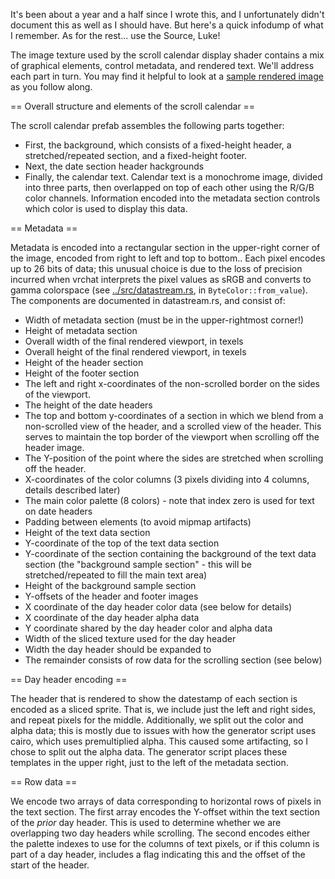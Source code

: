 It's been about a year and a half since I wrote this, and I unfortunately didn't document this as well as I should have. But here's a quick infodump of what I remember. As for the rest... use the Source, Luke!

The image texture used by the scroll calendar display shader contains a mix of graphical elements, control metadata, and rendered text. We'll address each part in turn. You may find it helpful to look at a [sample rendered image](sample_rendered.png) as you follow along.

== Overall structure and elements of the scroll calendar ==

The scroll calendar prefab assembles the following parts together: 

* First, the background, which consists of a fixed-height header, a stretched/repeated section, and a fixed-height footer.
* Next, the date section header hackgrounds
* Finally, the calendar text. Calendar text is a monochrome image, divided into three parts, then overlapped on top of each other using the R/G/B color channels. Information encoded into the metadata section controls which color is used to display this data.

== Metadata ==

Metadata is encoded into a rectangular section in the upper-right corner of the image, encoded from right to left and top to bottom.. Each pixel encodes up to 26 bits of data; this unusual choice is due to the loss of precision incurred when vrchat interprets the pixel values as sRGB and converts to gamma colorspace (see [../src/datastream.rs](datastream.rs), in `ByteColor::from_value`). The components are documented in datastream.rs, and consist of:

* Width of metadata section (must be in the upper-rightmost corner!)
* Height of metadata section
* Overall width of the final rendered viewport, in texels
* Overall height of the final rendered viewport, in texels
* Height of the header section
* Height of the footer section
* The left and right x-coordinates of the non-scrolled border on the sides of the viewport.
* The height of the date headers
* The top and bottom y-coordinates of a section in which we blend from a non-scrolled view of the header, and a scrolled view of the header. This serves to maintain the top border of the viewport when scrolling off the header image.
* The Y-position of the point where the sides are stretched when scrolling off the header.
* X-coordinates of the color columns (3 pixels dividing into 4 columns, details described later)
* The main color palette (8 colors) - note that index zero is used for text on date headers
* Padding between elements (to avoid mipmap artifacts)
* Height of the text data section
* Y-coordinate of the top of the text data section
* Y-coordinate of the section containing the background of the text data section (the "background sample section" - this will be stretched/repeated to fill the main text area)
* Height of the background sample section
* Y-offsets of the header and footer images
* X coordinate of the day header color data (see below for details)
* X coordinate of the day header alpha data
* Y coordinate shared by the day header color and alpha data
* Width of the sliced texture used for the day header
* Width the day header should be expanded to
* The remainder consists of row data for the scrolling section (see below)

== Day header encoding ==

The header that is rendered to show the datestamp of each section is encoded as a sliced sprite. That is, we include just the left and right sides, and repeat pixels for the middle. Additionally, we split out the color and alpha data; this is mostly due to issues with how the generator script uses cairo, which uses premultiplied alpha. This caused some artifacting, so I chose to split out the alpha data. The generator script places these templates in the upper right, just to the left of the metadata section.

== Row data ==

We encode two arrays of data corresponding to horizontal rows of pixels in the text section. The first array encodes the Y-offset within the text section of the _prior_ day header. This is used to determine whether we are overlapping two day headers while scrolling. The second encodes either the palette indexes to use for the columns of text pixels, or if this column is part of a day header, includes a flag indicating this and the offset of the start of the header.